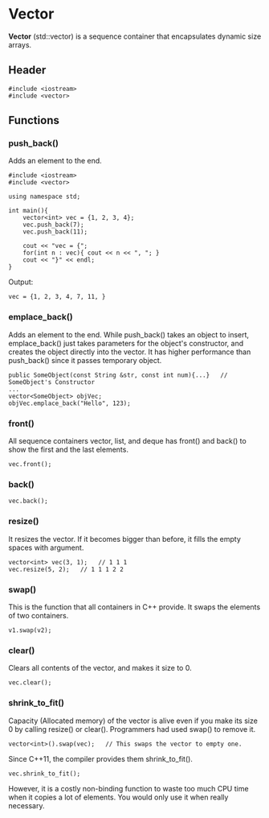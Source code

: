 # Vector
**Vector** (std::vector) is a sequence container that encapsulates dynamic size arrays.

## Header
    #include <iostream>
    #include <vector>

## Functions
### push_back()
Adds an element to the end.

    #include <iostream>
    #include <vector>
    
    using namespace std;
    
    int main(){
        vector<int> vec = {1, 2, 3, 4};
        vec.push_back(7);
        vec.push_back(11);
    
        cout << "vec = {";
        for(int n : vec){ cout << n << ", "; }
        cout << "}" << endl;
    }
    
Output:

    vec = {1, 2, 3, 4, 7, 11, }
    
### emplace_back()
Adds an element to the end. While push_back() takes an object to insert, emplace_back() just takes parameters for the object's constructor, and creates the object directly into the vector. It has higher performance than push_back() since it passes temporary object.

    public SomeObject(const String &str, const int num){...}   // SomeObject's Constructor
    ...
    vector<SomeObject> objVec;
    objVec.emplace_back("Hello", 123);

### front()
All sequence containers vector, list, and deque has front() and back() to show the first and the last elements.

    vec.front();

### back()

    vec.back();

### resize()
It resizes the vector. If it becomes bigger than before, it fills the empty spaces with argument.

    vector<int> vec(3, 1);   // 1 1 1
    vec.resize(5, 2);   // 1 1 1 2 2

### swap()
This is the function that all containers in C++ provide. It swaps the elements of two containers.

    v1.swap(v2);

### clear()
Clears all contents of the vector, and makes it size to 0.

    vec.clear();

### shrink_to_fit()
Capacity (Allocated memory) of the vector is alive even if you make its size 0 by calling resize() or clear(). Programmers had used swap() to remove it.

    vector<int>().swap(vec);   // This swaps the vector to empty one.

Since C++11, the compiler provides them shrink_to_fit().

    vec.shrink_to_fit();
    
However, it is a costly non-binding function to waste too much CPU time when it copies a lot of elements. You would only use it when really necessary.
